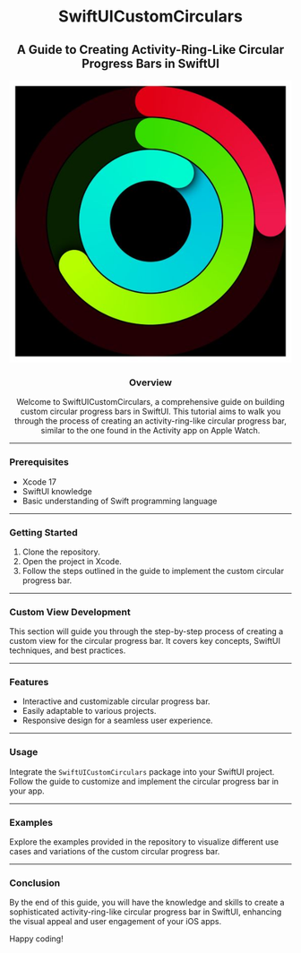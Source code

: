 <div align="center">

# SwiftUICustomCirculars

## A Guide to Creating Activity-Ring-Like Circular Progress Bars in SwiftUI

![Preview Image](./images/swiftui%20Circle.JPEG)


### Overview

Welcome to SwiftUICustomCirculars, a comprehensive guide on building custom circular progress bars in SwiftUI. This tutorial aims to walk you through the process of creating an activity-ring-like circular progress bar, similar to the one found in the Activity app on Apple Watch.

</div>

---

### Prerequisites

- Xcode 17
- SwiftUI knowledge
- Basic understanding of Swift programming language

---

### Getting Started

1. Clone the repository.
2. Open the project in Xcode.
3. Follow the steps outlined in the guide to implement the custom circular progress bar.

---

### Custom View Development

This section will guide you through the step-by-step process of creating a custom view for the circular progress bar. It covers key concepts, SwiftUI techniques, and best practices.

---

### Features

- Interactive and customizable circular progress bar.
- Easily adaptable to various projects.
- Responsive design for a seamless user experience.

---

### Usage

Integrate the `SwiftUICustomCirculars` package into your SwiftUI project. Follow the guide to customize and implement the circular progress bar in your app.

---

### Examples

Explore the examples provided in the repository to visualize different use cases and variations of the custom circular progress bar.

---

### Conclusion

By the end of this guide, you will have the knowledge and skills to create a sophisticated activity-ring-like circular progress bar in SwiftUI, enhancing the visual appeal and user engagement of your iOS apps.

Happy coding!

